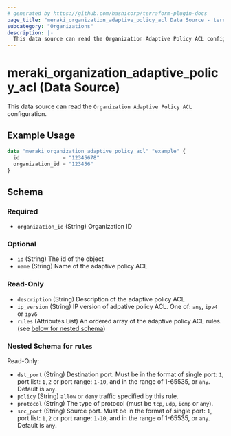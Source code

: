 ```yaml
---
# generated by https://github.com/hashicorp/terraform-plugin-docs
page_title: "meraki_organization_adaptive_policy_acl Data Source - terraform-provider-meraki"
subcategory: "Organizations"
description: |-
  This data source can read the Organization Adaptive Policy ACL configuration.
---
```


# meraki_organization_adaptive_policy_acl (Data Source)

This data source can read the `Organization Adaptive Policy ACL` configuration.

## Example Usage

```terraform
data "meraki_organization_adaptive_policy_acl" "example" {
  id              = "12345678"
  organization_id = "123456"
}
```

<!-- schema generated by tfplugindocs -->
## Schema

### Required

- `organization_id` (String) Organization ID

### Optional

- `id` (String) The id of the object
- `name` (String) Name of the adaptive policy ACL

### Read-Only

- `description` (String) Description of the adaptive policy ACL
- `ip_version` (String) IP version of adpative policy ACL. One of: `any`, `ipv4` or `ipv6`
- `rules` (Attributes List) An ordered array of the adaptive policy ACL rules. (see [below for nested schema](#nestedatt--rules))

<a id="nestedatt--rules"></a>
### Nested Schema for `rules`

Read-Only:

- `dst_port` (String) Destination port. Must be in the format of single port: `1`, port list: `1,2` or port range: `1-10`, and in the range of 1-65535, or `any`. Default is `any`.
- `policy` (String) `allow` or `deny` traffic specified by this rule.
- `protocol` (String) The type of protocol (must be `tcp`, `udp`, `icmp` or `any`).
- `src_port` (String) Source port. Must be in the format of single port: `1`, port list: `1,2` or port range: `1-10`, and in the range of 1-65535, or `any`. Default is `any`.
